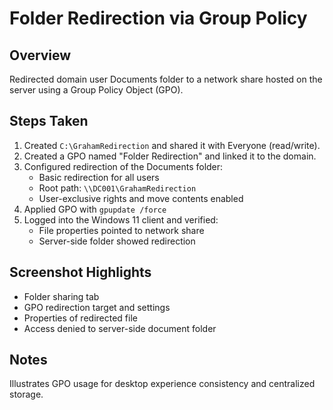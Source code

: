 # Folder Redirection via Group Policy

## Overview
Redirected domain user Documents folder to a network share hosted on the server using a Group Policy Object (GPO).

## Steps Taken
1. Created `C:\GrahamRedirection` and shared it with Everyone (read/write).
2. Created a GPO named "Folder Redirection" and linked it to the domain.
3. Configured redirection of the Documents folder:
    - Basic redirection for all users
    - Root path: `\\DC001\GrahamRedirection`
    - User-exclusive rights and move contents enabled
4. Applied GPO with `gpupdate /force`
5. Logged into the Windows 11 client and verified:
    - File properties pointed to network share
    - Server-side folder showed redirection

## Screenshot Highlights
- Folder sharing tab
- GPO redirection target and settings
- Properties of redirected file
- Access denied to server-side document folder

## Notes
Illustrates GPO usage for desktop experience consistency and centralized storage.
